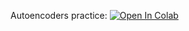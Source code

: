 ﻿Autoencoders practice:
[![Open In Colab](https://colab.research.google.com/assets/colab-badge.svg)](https://colab.research.google.com/github/neychev/harbour_ml2020/blob/master/day13_Word_embeddings_and_Autoencoders/autoencoders_torch.ipynb)